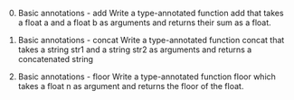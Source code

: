 0. Basic annotations - add
Write a type-annotated function add that takes a float a and a float b as arguments and returns their sum as a float.

1. Basic annotations - concat
Write a type-annotated function concat that takes a string str1 and a string str2 as arguments and returns a concatenated string

2. Basic annotations - floor
Write a type-annotated function floor which takes a float n as argument and returns the floor of the float.
